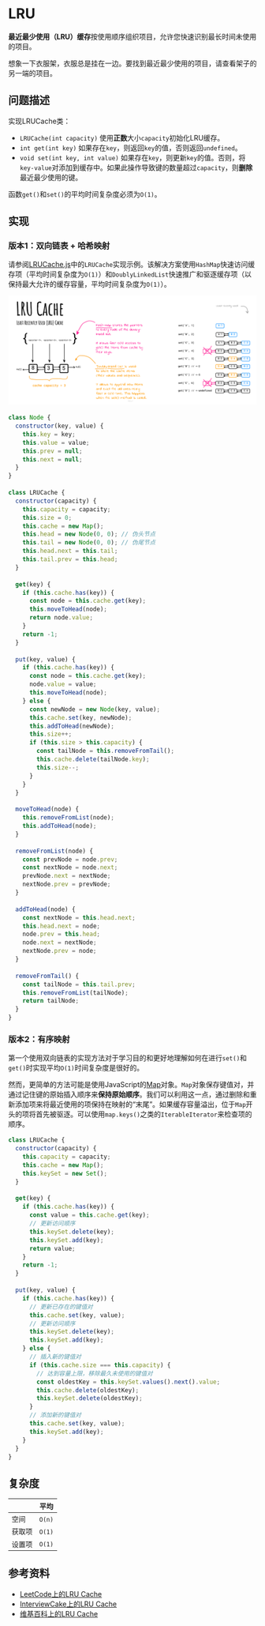# LRU

**最近最少使用（LRU）缓存**按使用顺序组织项目，允许您快速识别最长时间未使用的项目。

想象一下衣服架，衣服总是挂在一边。要找到最近最少使用的项目，请查看架子的另一端的项目。

## 问题描述

实现LRUCache类：

- `LRUCache(int capacity)` 使用**正数**大小`capacity`初始化LRU缓存。
- `int get(int key)` 如果存在`key`，则返回`key`的值，否则返回`undefined`。
- `void set(int key, int value)` 如果存在`key`，则更新`key`的值。否则，将`key-value`对添加到缓存中。如果此操作导致键的数量超过`capacity`，则**删除**最近最少使用的键。

函数`get()`和`set()`的平均时间复杂度必须为`O(1)`。

## 实现

### 版本1：双向链表 + 哈希映射

请参阅[LRUCache.js](./LRUCache.js)中的`LRUCache`实现示例。该解决方案使用`HashMap`快速访问缓存项（平均时间复杂度为`O(1)`）和`DoublyLinkedList`快速推广和驱逐缓存项（以保持最大允许的缓存容量，平均时间复杂度为`O(1)`）。

![链表](./images/lru-cache.jpg)

```js
class Node {
  constructor(key, value) {
    this.key = key;
    this.value = value;
    this.prev = null;
    this.next = null;
  }
}

class LRUCache {
  constructor(capacity) {
    this.capacity = capacity;
    this.size = 0;
    this.cache = new Map();
    this.head = new Node(0, 0); // 伪头节点
    this.tail = new Node(0, 0); // 伪尾节点
    this.head.next = this.tail;
    this.tail.prev = this.head;
  }

  get(key) {
    if (this.cache.has(key)) {
      const node = this.cache.get(key);
      this.moveToHead(node);
      return node.value;
    }
    return -1;
  }

  put(key, value) {
    if (this.cache.has(key)) {
      const node = this.cache.get(key);
      node.value = value;
      this.moveToHead(node);
    } else {
      const newNode = new Node(key, value);
      this.cache.set(key, newNode);
      this.addToHead(newNode);
      this.size++;
      if (this.size > this.capacity) {
        const tailNode = this.removeFromTail();
        this.cache.delete(tailNode.key);
        this.size--;
      }
    }
  }

  moveToHead(node) {
    this.removeFromList(node);
    this.addToHead(node);
  }

  removeFromList(node) {
    const prevNode = node.prev;
    const nextNode = node.next;
    prevNode.next = nextNode;
    nextNode.prev = prevNode;
  }

  addToHead(node) {
    const nextNode = this.head.next;
    this.head.next = node;
    node.prev = this.head;
    node.next = nextNode;
    nextNode.prev = node;
  }

  removeFromTail() {
    const tailNode = this.tail.prev;
    this.removeFromList(tailNode);
    return tailNode;
  }
}
```

### 版本2：有序映射

第一个使用双向链表的实现方法对于学习目的和更好地理解如何在进行`set()`和`get()`时实现平均`O(1)`时间复杂度是很好的。

然而，更简单的方法可能是使用JavaScript的[Map](https://developer.mozilla.org/en-US/docs/Web/JavaScript/Reference/Global_Objects/Map)对象。`Map`对象保存键值对，并通过记住键的原始插入顺序来**保持原始顺序**。我们可以利用这一点，通过删除和重新添加项来将最近使用的项保持在映射的“末尾”。如果缓存容量溢出，位于`Map`开头的项将首先被驱逐。可以使用`map.keys()`之类的`IterableIterator`来检查项的顺序。

```js
class LRUCache {
  constructor(capacity) {
    this.capacity = capacity;
    this.cache = new Map();
    this.keySet = new Set();
  }

  get(key) {
    if (this.cache.has(key)) {
      const value = this.cache.get(key);
      // 更新访问顺序
      this.keySet.delete(key);
      this.keySet.add(key);
      return value;
    }
    return -1;
  }

  put(key, value) {
    if (this.cache.has(key)) {
      // 更新已存在的键值对
      this.cache.set(key, value);
      // 更新访问顺序
      this.keySet.delete(key);
      this.keySet.add(key);
    } else {
      // 插入新的键值对
      if (this.cache.size === this.capacity) {
        // 达到容量上限，移除最久未使用的键值对
        const oldestKey = this.keySet.values().next().value;
        this.cache.delete(oldestKey);
        this.keySet.delete(oldestKey);
      }
      // 添加新的键值对
      this.cache.set(key, value);
      this.keySet.add(key);
    }
  }
}
```

## 复杂度

|   | 平均 |
|---|---|
| 空间 | `O(n)` |
| 获取项 | `O(1)` |
| 设置项 | `O(1)` |

## 参考资料

- [LeetCode上的LRU Cache](https://leetcode.com/problems/lru-cache/solutions/244744/lru-cache/)
- [InterviewCake上的LRU Cache](https://www.interviewcake.com/concept/java/lru-cache)
- [维基百科上的LRU Cache](https://en.wikipedia.org/wiki/Cache_replacement_policies)